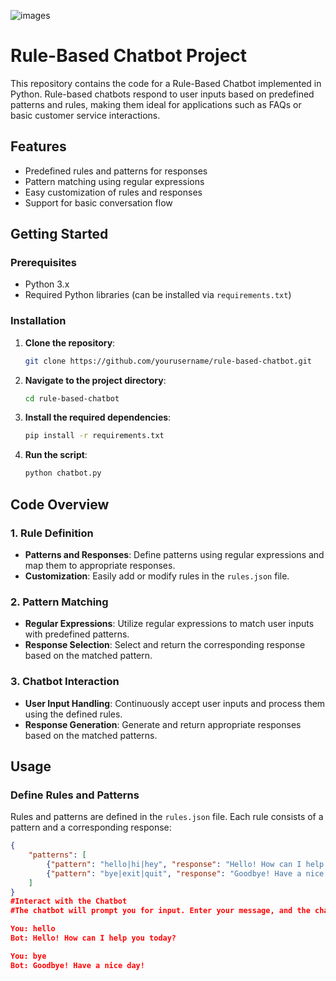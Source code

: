 ![images](https://github.com/VIS172/CODSOFT/assets/109724129/40d79b99-f7bd-4924-9232-52bbf011f79c)


# Rule-Based Chatbot Project

This repository contains the code for a Rule-Based Chatbot implemented in Python. Rule-based chatbots respond to user inputs based on predefined patterns and rules, making them ideal for applications such as FAQs or basic customer service interactions.

## Features

- Predefined rules and patterns for responses
- Pattern matching using regular expressions
- Easy customization of rules and responses
- Support for basic conversation flow

## Getting Started

### Prerequisites

- Python 3.x
- Required Python libraries (can be installed via `requirements.txt`)

### Installation

1. **Clone the repository**:
    ```bash
    git clone https://github.com/yourusername/rule-based-chatbot.git
    ```

2. **Navigate to the project directory**:
    ```bash
    cd rule-based-chatbot
    ```

3. **Install the required dependencies**:
    ```bash
    pip install -r requirements.txt
    ```

4. **Run the script**:
    ```bash
    python chatbot.py
    ```

## Code Overview

### 1. Rule Definition

- **Patterns and Responses**: Define patterns using regular expressions and map them to appropriate responses.
- **Customization**: Easily add or modify rules in the `rules.json` file.

### 2. Pattern Matching

- **Regular Expressions**: Utilize regular expressions to match user inputs with predefined patterns.
- **Response Selection**: Select and return the corresponding response based on the matched pattern.

### 3. Chatbot Interaction

- **User Input Handling**: Continuously accept user inputs and process them using the defined rules.
- **Response Generation**: Generate and return appropriate responses based on the matched patterns.

## Usage

### Define Rules and Patterns

Rules and patterns are defined in the `rules.json` file. Each rule consists of a pattern and a corresponding response:
```json
{
    "patterns": [
        {"pattern": "hello|hi|hey", "response": "Hello! How can I help you today?"},
        {"pattern": "bye|exit|quit", "response": "Goodbye! Have a nice day!"}
    ]
}
#Interact with the Chatbot
#The chatbot will prompt you for input. Enter your message, and the chatbot will respond based on the predefined rules:

You: hello
Bot: Hello! How can I help you today?

You: bye
Bot: Goodbye! Have a nice day!
